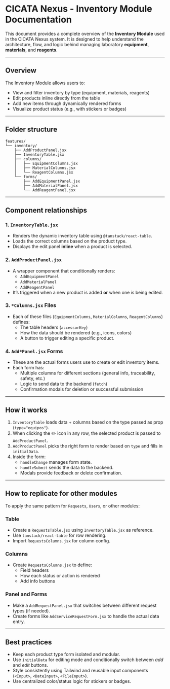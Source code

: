 # CICATA Nexus - Inventory Module Documentation

This document provides a complete overview of the **Inventory Module** used in the CICATA Nexus system. It is designed to help understand the architecture, flow, and logic behind managing laboratory **equipment**, **materials**, and **reagents**.

---

## Overview

The Inventory Module allows users to:
- View and filter inventory by type (equipment, materials, reagents)
- Edit products inline directly from the table
- Add new items through dynamically rendered forms
- Visualize product status (e.g., with stickers or badges)

---

## Folder structure

```
features/
└── inventory/
    ├── AddProductPanel.jsx
    ├── InventoryTable.jsx
    ├── columns/
    │   ├── EquipmentColumns.jsx
    │   ├── MaterialColumns.jsx
    │   └── ReagentColumns.jsx
    └── forms/
        ├── AddEquipmentPanel.jsx
        ├── AddMaterialPanel.jsx
        └── AddReagentPanel.jsx
```

---

## Component relationships

### 1. `InventoryTable.jsx`
- Renders the dynamic inventory table using `@tanstack/react-table`.
- Loads the correct columns based on the product type.
- Displays the edit panel **inline** when a product is selected.

### 2. `AddProductPanel.jsx`
- A wrapper component that conditionally renders:
  - `AddEquipmentPanel`
  - `AddMaterialPanel`
  - `AddReagentPanel`
- It’s triggered when a new product is added **or** when one is being edited.

### 3. `*Columns.jsx` Files
- Each of these files (`EquipmentColumns`, `MaterialColumns`, `ReagentColumns`) defines:
  - The table headers (`accessorKey`)
  - How the data should be rendered (e.g., icons, colors)
  - A button to trigger editing a specific product.

### 4. `Add*Panel.jsx` Forms
- These are the actual forms users use to create or edit inventory items.
- Each form has:
  - Multiple columns for different sections (general info, traceability, safety, etc.)
  - Logic to send data to the backend (`fetch`)
  - Confirmation modals for deletion or successful submission

---

## How it works

1. `InventoryTable` loads data + columns based on the type passed as prop (`type="equipos"`).
2. When clicking the ✏️ icon in any row, the selected product is passed to `AddProductPanel`.
3. `AddProductPanel` picks the right form to render based on `type` and fills in `initialData`.
4. Inside the form:
   - `handleChange` manages form state.
   - `handleSubmit` sends the data to the backend.
   - Modals provide feedback or delete confirmation.

---

## How to replicate for other modules

To apply the same pattern for `Requests`, `Users`, or other modules:

### Table
- Create a `RequestsTable.jsx` using `InventoryTable.jsx` as reference.
- Use `tanstack/react-table` for row rendering.
- Import `RequestsColumns.jsx` for column config.

### Columns
- Create `RequestsColumns.jsx` to define:
  - Field headers
  - How each status or action is rendered
  - Add info buttons

### Panel and Forms
- Make a `AddRequestPanel.jsx` that switches between different request types (if needed).
- Create forms like `AddServiceRequestForm.jsx` to handle the actual data entry.

---

## Best practices

- Keep each product type form isolated and modular.
- Use `initialData` for editing mode and conditionally switch between *add* and *edit* buttons.
- Style consistently using Tailwind and reusable input components (`<Input>`, `<DateInput>`, `<FileInput>`).
- Use centralized color/status logic for stickers or badges.